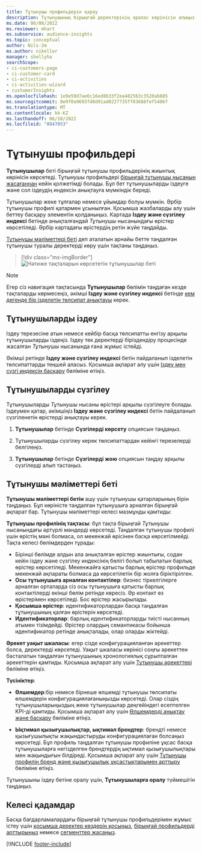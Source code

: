 ```yaml
---
title: Тұтынушы профильдерін қарау
description: Тұтынушының бірыңғай деректерінің аралас көрінісін алыңыз.
ms.date: 06/08/2022
ms.reviewer: mhart
ms.subservice: audience-insights
ms.topic: conceptual
author: Nils-2m
ms.author: nikeller
manager: shellyha
searchScope:
- ci-customers-page
- ci-customer-card
- ci-activities
- ci-activities-wizard
- customerInsights
ms.openlocfilehash: 1e9e59d7ae6c16ed8b33f2ea482563c3520ab885
ms.sourcegitcommit: 8e9f0a9693fd8d91ad0227735ff03688fef5406f
ms.translationtype: MT
ms.contentlocale: kk-KZ
ms.lasthandoff: 06/10/2022
ms.locfileid: "8947053"
---
```

# <a name="customer-profiles"></a>Тұтынушы профильдері

**Тұтынушылар** беті бірыңғай тұтынушы профильдерінің жиынтық көрінісін көрсетеді. Тұтынушы профильдері [бірыңғай тұтынушы нысанын жасағаннан](data-unification.md) кейін қолжетімді болады. Бұл бет тұтынушыларды іздеуге және сол іздеудің индексін анықтауға мүмкіндік береді.

Тұтынушылар жеке тұлғалар немесе ұйымдар болуы мүмкін. Әрбір тұтынушы профилі қатармен ұсынылған. Қосымша жазбаларды алу үшін беттеу басқару элементін қолданыңыз. Картада **Іздеу және сүзгілеу индексі** бетінде анықталғандай *Тұтынушы* нысанындағы өрістер көрсетіледі. Әрбір картадағы өрістердің ретін жүйе таңдайды.

[Тұтынушы мәліметтері беті](customer-profiles.md#customer-details-page) деп аталатын арнайы бетте таңдалған тұтынушы туралы деректерді көру үшін тақтаны таңдаңыз.

> [!div class="mx-imgBorder"]
> ![Нәтиже тақталарын көрсететін тұтынушылар беті](media/customers-page-result-tiles-B2C.png "Нәтиже тақталарын көрсететін тұтынушылар беті")

> [!NOTE]
> Егер сіз навигация тақтасында **Тұтынушылар** бөлімін таңдаған кезде тақталарды көрмесеңіз, әкімші **Іздеу және сүзгілеу индексі** бетінде [кем дегенде бір ізделетін төлсипат анықтауы](search-filter-index.md) керек.

## <a name="search-for-customers"></a>Тұтынушыларды іздеу

Іздеу терезесіне атын немесе кейбір басқа төлсипатты енгізу арқылы тұтынушыларды іздеңіз. Іздеу тек деректерді біріздендіру процесінде жасалған *Тұтынушы* нысанында ғана жұмыс істейді.

Әкімші ретінде **Іздеу және сүзгілеу индексі** бетін пайдаланып ізделетін төлсипаттарды теңшей аласыз. Қосымша ақпарат алу үшін [Іздеу мен сүзгі индексін басқару](search-filter-index.md) бөліміне өтіңіз.

## <a name="filter-customers"></a>Тұтынушыларды сүзгілеу

Тұтынушыларды *Тұтынушы* нысаны өрістері арқылы сүзгілеуге болады. Іздеумен қатар, әкімшіңіз **Іздеу және сүзгілеу индексі** бетін пайдаланып сүзгіленетін өрістерді анықтауы керек.

1. **Тұтынушылар** бетінде **Сүзгілерді көрсету** опциясын таңдаңыз.

1. Тұтынушыларды сүзгілеу керек төлсипаттардан кейінгі терезелерді белгілеңіз.

1. **Тұтынушылар** бетінде **Сүзгілерді жою** опциясын таңдау арқылы сүзгілерді алып тастаңыз.

## <a name="customer-details-page"></a>Тұтынушы мәліметтері беті

**Тұтынушы мәліметтері бетін** ашу үшін тұтынушы қатарларының бірін таңдаңыз. Бұл көріністе таңдалған тұтынушыға арналған бірыңғай ақпарат бар. Тұтынушы мәліметтері келесі мазмұнды қамтиды:

**Тұтынушы профилінің тақтасы**: бұл тақта бірыңғай *Тұтынушы* нысанындағы әртүрлі мәндерді көрсетеді. Таңдалған тұтынушы профилі үшін өрістің мәні болмаса, ол мекенжай өрісінен басқа көрсетілмейді. Тақта келесі бөлімдерден тұрады:

- Бірінші бөлімде алдын ала анықталған өрістер жиынтығы, содан кейін іздеу және сүзгілеу индексінің бөлігі болып табылатын барлық өрістер көрсетіледі. Мекенжайға қатысты барлық өрістер профильде мекенжай ақпараты болмаса да көрсетілетін бір жолға біріктірілген.
- **Осы тұтынушыға арналған контактілер**: бизнес тіркелгілерге арналған орталарда сіз осы тұтынушыға қатысты барлық контактілерді екінші бөлім ретінде көресіз. Әр контакт өз өрістерімен көрсетіледі. Бос өрістер жасырылады.
- **Қосымша өрістер**: идентификаторлардан басқа таңдалған тұтынушының қалған өрістерін көрсетеді.
- **Идентификаторлар**: барлық идентификаторларды тиісті нысанның атымен тізімдейді. Өрістер олардың семантикасы бойынша идентификатор ретінде анықталады, олар оларды жіктейді.

**Әрекет уақыт шкаласы**: егер сізде конфигурацияланған әрекеттер болса, деректерді көрсетеді. Уақыт шкаласы көрінісі соңғы әрекеттен басталатын таңдалған тұтынушының хронологиялық сұрыпталған әрекеттерін қамтиды. Қосымша ақпарат алу үшін [Тұтынушы әрекеттері](activities.md) бөліміне өтіңіз.

**Түсініктер**:

- **Өлшемдер**:бір немесе бірнеше өлшемді тұтынушы төлсипаты өлшемдерін конфигурациялағаныңызды көрсетеді. Олар сіздің тұтынушыларыңыздың жеке тұтынушылар деңгейіндегі есептелген KPI-ді қамтиды. Қосымша ақпарат алу үшін [Өлшемдерді анықтау және басқару](measures.md) бөліміне өтіңіз.

- **Ықтимал қызығушылықтар, ықтимал брендтер**: брендті немесе қызығушылықты жақындастыруды конфигурациялаған болсаңыз көрсетеді. Бұл профиль таңдалған тұтынушы профиліне ұқсас басқа тұтынушыларға негізделген брендтердің ықтимал қызығушылықтары мен жақындығын білдіреді. Қосымша ақпарат алу үшін [Тұтынушы профилін бренд және қызығушылық ұқсастықтарымен арттыру](enrichment-microsoft.md) бөліміне өтіңіз.

Тұтынушыны іздеу бетіне оралу үшін, **Тұтынушыларға оралу** түймешігін таңдаңыз.

## <a name="next-steps"></a>Келесі қадамдар

Басқа бағдарламалардағы бірыңғай тұтынушы профильдерімен жұмыс істеу үшін [қосымша деректер көздерін қосыңыз](data-sources.md), [бірыңғай профильдерді арттырыңыз](enrichment-hub.md) немесе [сегменттер жасаңыз](segments.md).

[!INCLUDE [footer-include](includes/footer-banner.md)]
